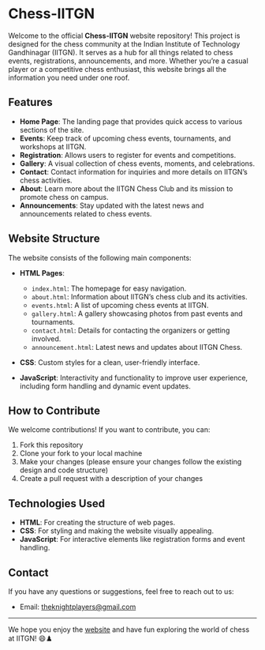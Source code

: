 # Chess-IITGN 

Welcome to the official **Chess-IITGN** website repository! This project is designed for the chess community at the Indian Institute of Technology Gandhinagar (IITGN). It serves as a hub for all things related to chess events, registrations, announcements, and more. Whether you’re a casual player or a competitive chess enthusiast, this website brings all the information you need under one roof.

## Features

- **Home Page**: The landing page that provides quick access to various sections of the site.
- **Events**: Keep track of upcoming chess events, tournaments, and workshops at IITGN.
- **Registration**: Allows users to register for events and competitions.
- **Gallery**: A visual collection of chess events, moments, and celebrations.
- **Contact**: Contact information for inquiries and more details on IITGN’s chess activities.
- **About**: Learn more about the IITGN Chess Club and its mission to promote chess on campus.
- **Announcements**: Stay updated with the latest news and announcements related to chess events.

## Website Structure

The website consists of the following main components:

- **HTML Pages**: 
  - `index.html`: The homepage for easy navigation.
  - `about.html`: Information about IITGN’s chess club and its activities.
  - `events.html`: A list of upcoming chess events at IITGN.
  - `gallery.html`: A gallery showcasing photos from past events and tournaments.
  - `contact.html`: Details for contacting the organizers or getting involved.
  - `announcement.html`: Latest news and updates about IITGN Chess.

- **CSS**: Custom styles for a clean, user-friendly interface.

- **JavaScript**: Interactivity and functionality to improve user experience, including form handling and dynamic event updates.

## How to Contribute

We welcome contributions! If you want to contribute, you can:

1. Fork this repository
2. Clone your fork to your local machine
3. Make your changes (please ensure your changes follow the existing design and code structure)
4. Create a pull request with a description of your changes

## Technologies Used

- **HTML**: For creating the structure of web pages.
- **CSS**: For styling and making the website visually appealing.
- **JavaScript**: For interactive elements like registration forms and event handling.

## Contact

If you have any questions or suggestions, feel free to reach out to us:

- Email: [theknightplayers@gmail.com](mailto:theknightplayers@gmail.com)

---

We hope you enjoy the [website](https://chessiitgn.netlify.app/) and have fun exploring the world of chess at IITGN! 😄♟️
